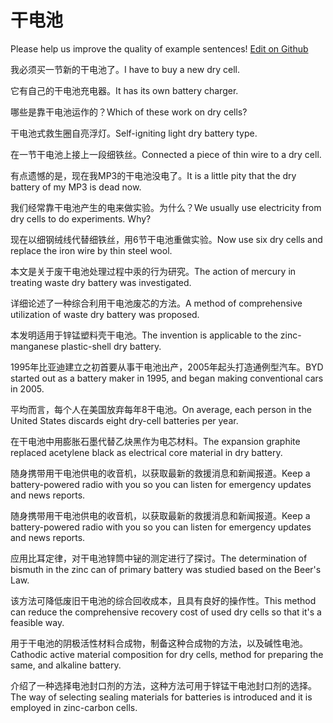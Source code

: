 # 干电池

Please help us improve the quality of example sentences! [Edit on Github](https://github.com/jiyushe/jiyu-example-sentence-source/blob/main/chinese/gandianchi.md)

<p><span class="chinese">我必须买一节新的干电池了。</span><span class="english">I have to buy a new dry cell.</span></p>

<p><span class="chinese">它有自己的干电池充电器。</span><span class="english">It has its own battery charger.</span></p>

<p><span class="chinese">哪些是靠干电池运作的？</span><span class="english">Which of these work on dry cells?</span></p>

<p><span class="chinese">干电池式救生圈自亮浮灯。</span><span class="english">Self-igniting light dry battery type.</span></p>

<p><span class="chinese">在一节干电池上接上一段细铁丝。</span><span class="english">Connected a piece of thin wire to a dry cell.</span></p>

<p><span class="chinese">有点遗憾的是，现在我MP3的干电池没电了。</span><span class="english">It is a little pity that the dry battery of my MP3 is dead now.</span></p>

<p><span class="chinese">我们经常靠干电池产生的电来做实验。为什么？</span><span class="english">We usually use electricity from dry cells to do experiments. Why?</span></p>

<p><span class="chinese">现在以细钢绒线代替细铁丝，用6节干电池重做实验。</span><span class="english">Now use six dry cells and replace the iron wire by thin steel wool.</span></p>

<p><span class="chinese">本文是关于废干电池处理过程中汞的行为研究。</span><span class="english">The action of mercury in treating waste dry battery was investigated.</span></p>

<p><span class="chinese">详细论述了一种综合利用干电池废芯的方法。</span><span class="english">A method of comprehensive utilization of waste dry battery was proposed.</span></p>

<p><span class="chinese">本发明适用于锌锰塑料壳干电池。</span><span class="english">The invention is applicable to the zinc-manganese plastic-shell dry battery.</span></p>

<p><span class="chinese">1995年比亚迪建立之初首要从事干电池出产，2005年起头打造通例型汽车。</span><span class="english">BYD started out as a battery maker in 1995, and began making conventional cars in 2005.</span></p>

<p><span class="chinese">平均而言，每个人在美国放弃每年8干电池。</span><span class="english">On average, each person in the United States discards eight dry-cell batteries per year.</span></p>

<p><span class="chinese">在干电池中用膨胀石墨代替乙炔黑作为电芯材料。</span><span class="english">The expansion graphite replaced acetylene black as electrical core material in dry battery.</span></p>

<p><span class="chinese">随身携带用干电池供电的收音机，以获取最新的救援消息和新闻报道。</span><span class="english">Keep a battery-powered radio with you so you can listen for emergency updates and news reports.</span></p>

<p><span class="chinese">随身携带用干电池供电的收音机，以获取最新的救援消息和新闻报道。</span><span class="english">Keep a battery-powered radio with you so you can listen for  emergency updates and news reports.</span></p>

<p><span class="chinese">应用比耳定律，对干电池锌筒中铋的测定进行了探讨。</span><span class="english">The determination of bismuth in the zinc can of primary battery was studied based on the Beer's Law.</span></p>

<p><span class="chinese">该方法可降低废旧干电池的综合回收成本，且具有良好的操作性。</span><span class="english">This method can reduce the comprehensive recovery cost of used dry cells so that it's a feasible way.</span></p>

<p><span class="chinese">用于干电池的阴极活性材料合成物，制备这种合成物的方法，以及碱性电池。</span><span class="english">Cathodic active material composition for dry cells, method for preparing the same, and alkaline battery.</span></p>

<p><span class="chinese">介绍了一种选择电池封口剂的方法，这种方法可用于锌锰干电池封口剂的选择。</span><span class="english">The way of selecting sealing materials for batteries is introduced and it is employed in zinc-carbon cells.</span></p>

